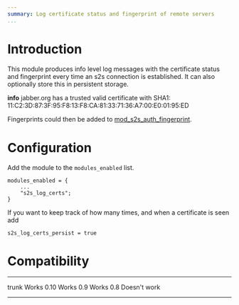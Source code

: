 ```yaml
---
summary: Log certificate status and fingerprint of remote servers
...
```


Introduction
============

This module produces info level log messages with the certificate status
and fingerprint every time an s2s connection is established. It can also
optionally store this in persistent storage.

**info** jabber.org has a trusted valid certificate with SHA1:
11:C2:3D:87:3F:95:F8:13:F8:CA:81:33:71:36:A7:00:E0:01:95:ED

Fingerprints could then be added to
[mod\_s2s\_auth\_fingerprint](mod_s2s_auth_fingerprint.html).

Configuration
=============

Add the module to the `modules_enabled` list.

    modules_enabled = {
        ...
        "s2s_log_certs";
    }

If you want to keep track of how many times, and when a certificate is
seen add

`s2s_log_certs_persist = true`

Compatibility
=============

  ------- --------------
  trunk   Works
  0.10    Works
  0.9     Works
  0.8     Doesn't work
  ------- --------------
